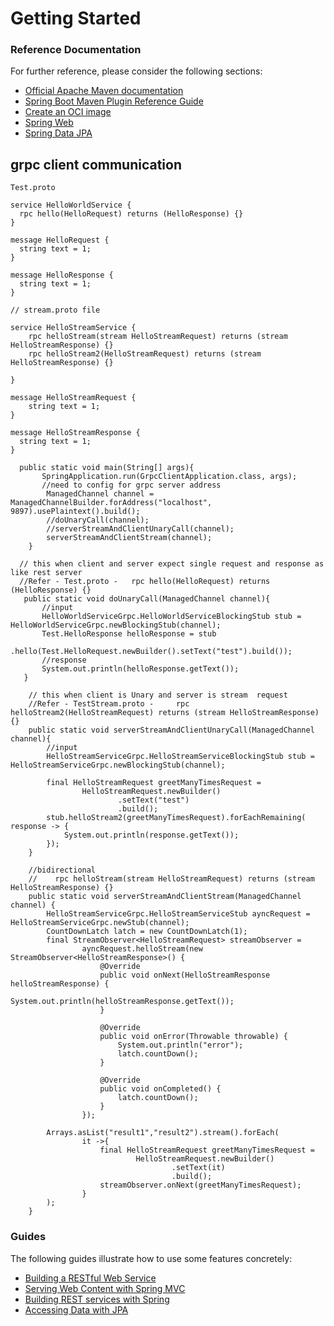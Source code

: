# Getting Started

### Reference Documentation
For further reference, please consider the following sections:

* [Official Apache Maven documentation](https://maven.apache.org/guides/index.html)
* [Spring Boot Maven Plugin Reference Guide](https://docs.spring.io/spring-boot/docs/2.5.0/maven-plugin/reference/html/)
* [Create an OCI image](https://docs.spring.io/spring-boot/docs/2.5.0/maven-plugin/reference/html/#build-image)
* [Spring Web](https://docs.spring.io/spring-boot/docs/2.5.0/reference/htmlsingle/#boot-features-developing-web-applications)
* [Spring Data JPA](https://docs.spring.io/spring-boot/docs/2.5.0/reference/htmlsingle/#boot-features-jpa-and-spring-data)

## grpc client communication 
```
Test.proto 

service HelloWorldService {
  rpc hello(HelloRequest) returns (HelloResponse) {}
}

message HelloRequest {
  string text = 1;
}

message HelloResponse {
  string text = 1;
}

// stream.proto file 

service HelloStreamService {
    rpc helloStream(stream HelloStreamRequest) returns (stream HelloStreamResponse) {}
    rpc helloStream2(HelloStreamRequest) returns (stream HelloStreamResponse) {}

}

message HelloStreamRequest {
    string text = 1;
}

message HelloStreamResponse {
  string text = 1;
}
```


```
  public static void main(String[] args){
       SpringApplication.run(GrpcClientApplication.class, args);
       //need to config for grpc server address
        ManagedChannel channel = ManagedChannelBuilder.forAddress("localhost", 9897).usePlaintext().build();
        //doUnaryCall(channel);
        //serverStreamAndClientUnaryCall(channel);
        serverStreamAndClientStream(channel);
    }

  // this when client and server expect single request and response as like rest server
  //Refer - Test.proto -   rpc hello(HelloRequest) returns (HelloResponse) {}
   public static void doUnaryCall(ManagedChannel channel){
       //input
       HelloWorldServiceGrpc.HelloWorldServiceBlockingStub stub = HelloWorldServiceGrpc.newBlockingStub(channel);
       Test.HelloResponse helloResponse = stub
               .hello(Test.HelloRequest.newBuilder().setText("test").build());
       //response
       System.out.println(helloResponse.getText());
   }

    // this when client is Unary and server is stream  request
    //Refer - TestStream.proto -     rpc helloStream2(HelloStreamRequest) returns (stream HelloStreamResponse) {}
    public static void serverStreamAndClientUnaryCall(ManagedChannel channel){
        //input
        HelloStreamServiceGrpc.HelloStreamServiceBlockingStub stub = HelloStreamServiceGrpc.newBlockingStub(channel);

        final HelloStreamRequest greetManyTimesRequest =
                HelloStreamRequest.newBuilder()
                        .setText("test")
                        .build();
        stub.helloStream2(greetManyTimesRequest).forEachRemaining( response -> {
            System.out.println(response.getText());
        });
    }

    //bidirectional
    //    rpc helloStream(stream HelloStreamRequest) returns (stream HelloStreamResponse) {}
    public static void serverStreamAndClientStream(ManagedChannel channel) {
        HelloStreamServiceGrpc.HelloStreamServiceStub ayncRequest = HelloStreamServiceGrpc.newStub(channel);
        CountDownLatch latch = new CountDownLatch(1);
        final StreamObserver<HelloStreamRequest> streamObserver =
                ayncRequest.helloStream(new StreamObserver<HelloStreamResponse>() {
                    @Override
                    public void onNext(HelloStreamResponse helloStreamResponse) {
                        System.out.println(helloStreamResponse.getText());
                    }

                    @Override
                    public void onError(Throwable throwable) {
                        System.out.println("error");
                        latch.countDown();
                    }

                    @Override
                    public void onCompleted() {
                        latch.countDown();
                    }
                });

        Arrays.asList("result1","result2").stream().forEach(
                it ->{
                    final HelloStreamRequest greetManyTimesRequest =
                            HelloStreamRequest.newBuilder()
                                    .setText(it)
                                    .build();
                    streamObserver.onNext(greetManyTimesRequest);
                }
        );
    }

```
### Guides
The following guides illustrate how to use some features concretely:

* [Building a RESTful Web Service](https://spring.io/guides/gs/rest-service/)
* [Serving Web Content with Spring MVC](https://spring.io/guides/gs/serving-web-content/)
* [Building REST services with Spring](https://spring.io/guides/tutorials/bookmarks/)
* [Accessing Data with JPA](https://spring.io/guides/gs/accessing-data-jpa/)

